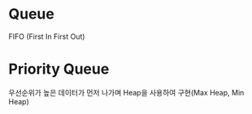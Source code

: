# Queue
FIFO (First In First Out)


# Priority Queue
우선순위가 높은 데이터가 먼저 나가며 Heap을 사용하여 구현(Max Heap, Min Heap)



